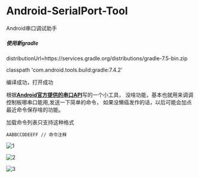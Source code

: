 # Android-SerialPort-Tool
Android串口调试助手

##### 使用新gradle

distributionUrl=https\://services.gradle.org/distributions/gradle-7.5-bin.zip

classpath 'com.android.tools.build:gradle:7.4.2'

编译成功，打开成功

根据[**Android官方提供的串口API**](https://github.com/licheedev/Android-SerialPort-API)写的一个小工具，
没啥功能，基本也就用来调调控制板哪串口能用,发送一下简单的命令，
如果没懒癌发作的话，以后可能会加点最近命令保存啥的功能。


加载命令列表只支持这种格式
```
AABBCCDDEEFF // 命令注释
```

![1](https://raw.githubusercontent.com/licheedev/Android-SerialPort-Tool/master/pics/1.png)

![2](https://raw.githubusercontent.com/licheedev/Android-SerialPort-Tool/master/pics/2.png)

![3](https://raw.githubusercontent.com/licheedev/Android-SerialPort-Tool/master/pics/3.jpg)
